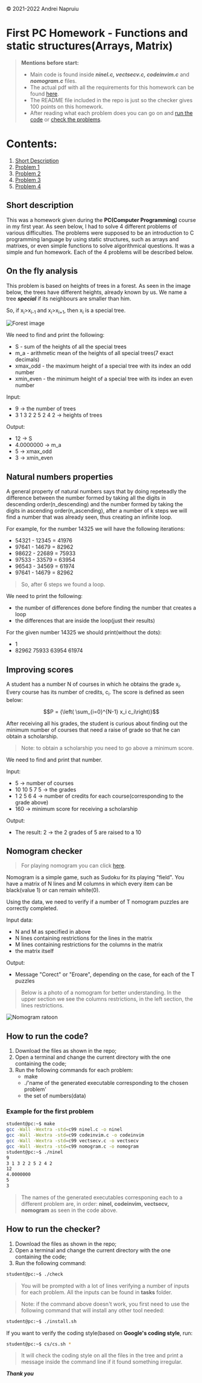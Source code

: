 &copy; 2021-2022 Andrei Napruiu

# First PC Homework - Functions and static structures(Arrays, Matrix)

> **Mentions before start:**
> + Main code is found inside ***ninel.c, vectsecv.c, codeinvim.c*** and ***nomogram.c*** files.
> + The actual pdf with all the requirements for this homework can be found [here](https://github.com/andreinapruiu/pdfs-PC/blob/main/Programare_2021___Tema_1.pdf).
> + The README file included in the repo is just so the checker gives 100 points on this homework.
> + After reading what each problem does you can go on and [run the code](#how-to-run-the-code) or [check the problems](#how-to-run-the-checker).

# Contents:
1. [Short Description](#short-description)
1. [Problem 1](#on-the-fly-analysis)
2. [Problem 2](#natural-numbers-properties)
3. [Problem 3](#improving-scores)
4. [Problem 4](#nomogram-checker)

## Short description
This was a homework given during the **PC(Computer Programming)** course in my first year. As seen below, I had to solve 4 different problems of various difficulties. The problems were supposed to be an introduction to C programming language by using static structures, such as arrays and matrixes, or even simple functions to solve algorithmical questions. It was a simple and fun homework. Each of the 4 problems will be described below.

## On the fly analysis
This problem is based on heights of trees in a forest. As seen in the image below, the trees have different heights, already known by us. We name a tree ***special*** if its neighbours are smaller than him.

So, if x<sub>i</sub>>x<sub>i-1</sub> and x<sub>i</sub>>x<sub>i+1</sub>, then x<sub>i</sub> is a special tree.<br>

![Forest image](special_tree.png)<br>

We need to find and print the following:
- S - sum of the heights of all the special trees
- m_a - arithmetic mean of the heights of all special trees(7 exact decimals)
- xmax_odd - the maximum height of a special tree with its index an odd number
- xmin_even - the minimum height of a special tree with its index an even number

Input:
+ 9 -> the number of trees
+ 3 1 3 2 2 5 2 4 2 -> heights of trees

Output:
+ 12 -> S
+ 4.0000000 -> m_a
+ 5 -> xmax_odd
+ 3 -> xmin_even

## Natural numbers properties

A general property of natural numbers says that by doing repeteadly the difference between the number formed by taking all the digits in descending order(n_descending) and the number formed by taking the digits in ascending order(n_ascending), after a number of k steps we will find a number that was already seen, thus creating an infinite loop.

For example, for the number 14325 we will have the following iterations:
+ 54321 - 12345 = 41976
+ 97641 - 14679 = 82962
+ 98622 - 22689 = 75933
+ 97533 - 33579 = 63954
+ 96543 - 34569 = 61974
+ 97641 - 14679 = 82962

> So, after 6 steps we found a loop.

We need to print the following:
- the number of differences done before finding the number that creates a loop
- the differences that are inside the loop(just their results)

For the given number 14325 we should print(without the dots):
+ 1
+ 82962 75933 63954 61974

## Improving scores

A student has a number N of courses in which he obtains the grade x<sub>i</sub>. Every course has its number of credits, c<sub>i</sub>. The score is defined as seen below:

$$P = {\left( \sum_{i=0}^{N-1} x_i c_i\right)}$$

After receiving all his grades, the student is curious about finding out the minimum number of courses that need a raise of grade so that he can obtain a scholarship.
> Note: to obtain a scholarship you need to go above a minimum score.

We need to find and print that number.

Input:
- 5 -> number of courses
- 10 10 5 7 5 -> the grades
- 1 2 5 6 4 -> number of credits for each course(corresponding to the grade above)
- 160 -> minimum score for receiving a scholarship

Output:
- The result: 2 -> the 2 grades of 5 are raised to a 10

## Nomogram checker

> For playing nomogram you can click [here](https://www.nonograms.org).

Nomogram is a simple game, such as Sudoku for its playing "field". You have a matrix of N lines and M columns in which every item can be black(value 1) or can remain white(0). 

Using the data, we need to verify if a number of T nomogram puzzles are correctly completed.

Input data:
+ N and M as specified in above
+ N lines containing restrictions for the lines in the matrix
+ M lines containing restrictions for the columns in the matrix
+ the matrix itself

Output:
- Message "Corect" or "Eroare", depending on the case, for each of the T puzzles

> Below is a photo of a nomogram for better understanding. In the upper section we see the columns restrictions, in the left section, the lines restrictions.

![Nomogram ratoon](nomogram_photo.png)

## How to run the code?
1. Download the files as shown in the repo;
2. Open a terminal and change the current directory with the one containing the code;
3. Run the following commands for each problem:
	- make
	- ./'name of the generated executable corresponding to the chosen problem'
	- the set of numbers(data)

### Example for the first problem
```bash
student@pc:~$ make
gcc -Wall -Wextra -std=c99 ninel.c -o ninel
gcc -Wall -Wextra -std=c99 codeinvim.c -o codeinvim
gcc -Wall -Wextra -std=c99 vectsecv.c -o vectsecv
gcc -Wall -Wextra -std=c99 nomogram.c -o nomogram
student@pc:~$ ./ninel 
9
3 1 3 2 2 5 2 4 2
12
4.0000000
5
3
```

> The names of the generated executables corresponing each to a different problem are, in order: **ninel, codeinvim, vectsecv, nomogram** as seen in the code above.<br>

## How to run the checker?

1. Download the files as shown in the repo;
2. Open a terminal and change the current directory with the one containing the code;
3. Run the following command:

```bash
student@pc:~$ ./check
```

> You will be prompted with a lot of lines verifying a number of inputs for each problem. All the inputs can be found in **tasks** folder.

> Note: if the command above doesn't work, you first need to use the following command that will install any other tool needed:
```bash
student@pc:~$ ./install.sh
```

If you want to verify the coding style(based on **Google's coding style**, run:
```bash
student@pc:~$ cs/cs.sh *
```

> It will check the coding style on all the files in the tree and print a message inside the command line if it found something irregular.

***Thank you***